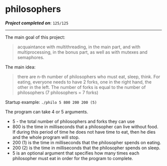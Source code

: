 # philosophers

***Project completed on***: `125/125`
***
The main goal of this project:
> acquaintance with multithreading, in the main part,
> and with multiprocessing, in the bonus part, as well as with mutexes and semaphores.

The main idea:
> there are n-th number of philosophers who must eat, sleep, think.
> For eating, everyone needs to have 2 forks, one in the right hand, the other in the left.
> The number of forks is equal to the number of philosophers (7 philosophers = 7 forks)

Startup example: `./philo 5 800 200 200 (5)`

The program can take 4 or 5 arguments.
* 5 - the total number of philosophers and forks they can use
* 800 is the time in milliseconds that a philosopher can live without food. If during this period of time he does not have time to eat, then he dies and the whole program will stop.
* 200 (1) is the time in milliseconds that the philosopher spends on eating.
* 200 (2) is the time in milliseconds that the philosopher spends on sleep.
* 5 is an optional argument that specifies how many times each philosopher must eat in order for the program to complete.
